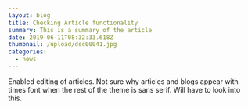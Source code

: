 ```yaml
---
layout: blog
title: Checking Article functionality
summary: This is a summary of the article
date: 2019-06-11T08:32:33.618Z
thumbnail: /upload/dsc00041.jpg
categories:
  - news
---
```

Enabled editing of articles. Not sure why articles and blogs appear with times font when the rest of the theme is sans serif. Will have to look into this.
